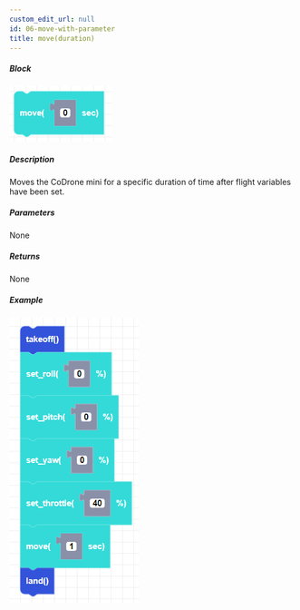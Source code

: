 ```yaml
---
custom_edit_url: null
id: 06-move-with-parameter
title: move(duration)
---
```


##### Block

![move image](move_seconds.png)

##### Description

Moves the CoDrone mini for a specific duration of time after flight variables have been set. 

##### Parameters

None

##### Returns

None

##### Example

![move example](move_seconds_example.png)

